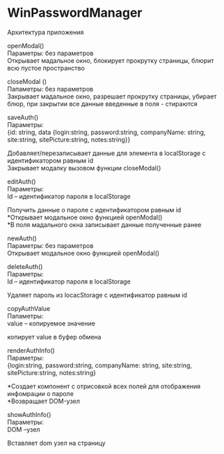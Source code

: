 # WinPasswordManager
Архитектура приложения 

<!--Описание функций проекта-->
openModal()\
Параметры: без параметров\
Открывает мадальное окно, блокирует прокрутку страницы, блюрит всю пустое пространство

сloseModal ()\
Папаметры: без параметров\
Закрывает мадальное окно, разрешает прокрутку страницы, убирает блюр, при закрытии все данные введенные в поля  - стираются

saveAuth()\
Параметры:\
{id: string, data {login:string, password:string, companyName: string, site:string, sitePicture:string, notes:string}}

Добавляет/перезаписывает данные для элемента в localStorage с идентификатором равным id\
Закрывает модалку вызовом функции сloseModal()

editAuth()\
Параметры:\
Id – идентификатор пароля в localStorage

Получить данные о пароле с идентификатором равным id\
*Открывает модальное окно функцией openModal()\
*В поля мадального окна записывает данные полученные ранее

newAuth()\
Параметры: без параметров\
Открывает модальное окно функцией openModal()

deleteAuth()\
Параметры: \
Id – идентификатор пароля в localStorage

Удаляет пароль из locacStorage с идентификатор равным id

copyAuthValue\
Папаметры: \
value – копируемое значение

копирует value в буфер обмена

renderAuthInfo()\
Параметры: \
{login:string, password:string, companyName: string, site:string, sitePicture:string, notes:string}

*Создает компонент с отрисовкой всех полей для отображения инфомрации о пароле\
*Возвращает DOM-узел

showAuthInfo()\
Параметры: \
DOM –узел

Вставляет dom узел на страницу








